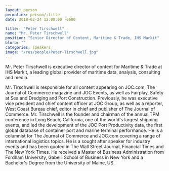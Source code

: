 ```yaml
---
layout: person
permalink: person/:title
date: 2018-02-24 12:00:00 -0600

title:  "Peter Tirschwell"
name: "Mr. Peter Tirschwell"
position: "Senior Director of Content, Maritime & Trade, IHS Markit"
blurb: ""
categories: speakers
image: "/res/people/Peter-Tirschwell.jpg"
---
```


Mr. Peter Tirschwell is executive director of content for Maritime & Trade at IHS Markit, a leading global provider of maritime data, analysis, consulting and media.

Mr. Tirschwell is responsible for all content appearing on JOC.com, The Journal of Commerce magazine and JOC Events, as well as Fairplay, Safety at Sea and Dredging and Port Construction. Previously, he was executive vice president and chief content officer at JOC Group, as well as a reporter, West Coast Bureau chief, editor in chief and publisher of The Journal of Commerce. Mr. Tirschwell is the founder and chairman of the annual TPM conference in Long Beach, California, one of the world's largest shipping events, and led the development of the JOC Port Productivity data, the first global database of container port and marine terminal performance. He is a columnist for The Journal of Commerce and JOC.com covering a range of international logistics topics. He is a sought after speaker for industry events and has been quoted in The Wall Street Journal, Financial Times and The New York Times. He received a Master of Business Administration from Fordham University, Gabelli School of Business in New York and a Bachelor's Degree from the University of Maine, US.